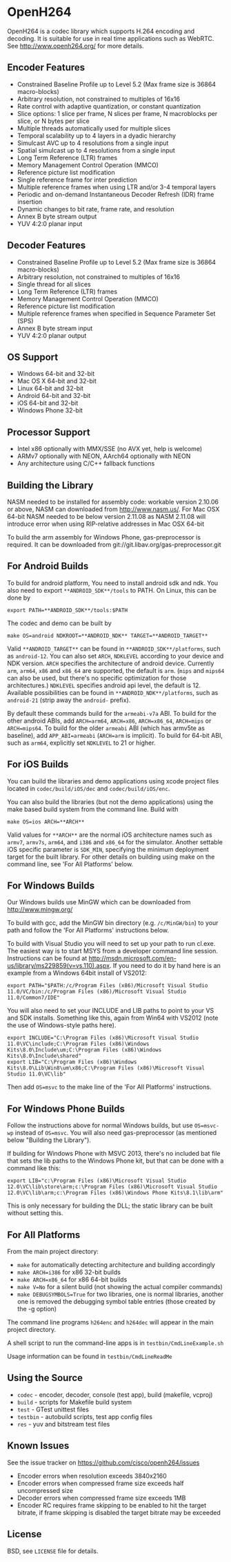 OpenH264
========
OpenH264 is a codec library which supports H.264 encoding and decoding. It is suitable for use in real time applications such as WebRTC. See http://www.openh264.org/ for more details.

Encoder Features
----------------
- Constrained Baseline Profile up to Level 5.2 (Max frame size is 36864 macro-blocks)
- Arbitrary resolution, not constrained to multiples of 16x16
- Rate control with adaptive quantization, or constant quantization
- Slice options: 1 slice per frame, N slices per frame, N macroblocks per slice, or N bytes per slice
- Multiple threads automatically used for multiple slices
- Temporal scalability up to 4 layers in a dyadic hierarchy
- Simulcast AVC up to 4 resolutions from a single input
- Spatial simulcast up to 4 resolutions from a single input
- Long Term Reference (LTR) frames
- Memory Management Control Operation (MMCO)
- Reference picture list modification
- Single reference frame for inter prediction
- Multiple reference frames when using LTR and/or 3-4 temporal layers
- Periodic and on-demand Instantaneous Decoder Refresh (IDR) frame insertion
- Dynamic changes to bit rate, frame rate, and resolution
- Annex B byte stream output
- YUV 4:2:0 planar input

Decoder Features
----------------
- Constrained Baseline Profile up to Level 5.2 (Max frame size is 36864 macro-blocks)
- Arbitrary resolution, not constrained to multiples of 16x16
- Single thread for all slices
- Long Term Reference (LTR) frames
- Memory Management Control Operation (MMCO)
- Reference picture list modification
- Multiple reference frames when specified in Sequence Parameter Set (SPS)
- Annex B byte stream input
- YUV 4:2:0 planar output

OS Support
----------
- Windows 64-bit and 32-bit
- Mac OS X 64-bit and 32-bit
- Linux 64-bit and 32-bit
- Android 64-bit and 32-bit
- iOS 64-bit and 32-bit
- Windows Phone 32-bit

Processor Support
-----------------
- Intel x86 optionally with MMX/SSE (no AVX yet, help is welcome)
- ARMv7 optionally with NEON, AArch64 optionally with NEON
- Any architecture using C/C++ fallback functions

Building the Library
--------------------
NASM needed to be installed for assembly code: workable version 2.10.06 or above, NASM can downloaded from http://www.nasm.us/.
For Mac OSX 64-bit NASM needed to be below version 2.11.08 as NASM 2.11.08 will introduce error when using RIP-relative addresses in Mac OSX 64-bit

To build the arm assembly for Windows Phone, gas-preprocessor is required. It can be downloaded from git://git.libav.org/gas-preprocessor.git

For Android Builds
------------------
To build for android platform, You need to install android sdk and ndk. You also need to export `**ANDROID_SDK**/tools` to PATH. On Linux, this can be done by

    export PATH=**ANDROID_SDK**/tools:$PATH

The codec and demo can be built by

    make OS=android NDKROOT=**ANDROID_NDK** TARGET=**ANDROID_TARGET**

Valid `**ANDROID_TARGET**` can be found in `**ANDROID_SDK**/platforms`, such as `android-12`.
You can also set `ARCH`, `NDKLEVEL` according to your device and NDK version.
`ARCH` specifies the architecture of android device. Currently `arm`, `arm64`, `x86` and `x86_64` are supported, the default is `arm`. (`mips` and `mips64` can also be used, but there's no specific optimization for those architectures.)
`NDKLEVEL` specifies android api level, the default is 12. Available possibilities can be found in `**ANDROID_NDK**/platforms`, such as `android-21` (strip away the `android-` prefix).

By default these commands build for the `armeabi-v7a` ABI. To build for the other android
ABIs, add `ARCH=arm64`, `ARCH=x86`, `ARCH=x86_64`, `ARCH=mips` or `ARCH=mips64`.
To build for the older `armeabi` ABI (which has armv5te as baseline), add `APP_ABI=armeabi` (`ARCH=arm` is implicit).
To build for 64-bit ABI, such as `arm64`, explicitly set `NDKLEVEL` to 21 or higher.

For iOS Builds
--------------
You can build the libraries and demo applications using xcode project files
located in `codec/build/iOS/dec` and `codec/build/iOS/enc`.

You can also build the libraries (but not the demo applications) using the
make based build system from the command line. Build with

    make OS=ios ARCH=**ARCH**

Valid values for `**ARCH**` are the normal iOS architecture names such as
`armv7`, `armv7s`, `arm64`, and `i386` and `x86_64` for the simulator.
Another settable iOS specific parameter
is `SDK_MIN`, specifying the minimum deployment target for the built library.
For other details on building using make on the command line, see
'For All Platforms' below.

For Windows Builds
------------------

Our Windows builds use MinGW which can be downloaded from http://www.mingw.org/

To build with gcc, add the MinGW bin directory (e.g. `/c/MinGW/bin`) to your path and follow the 'For All Platforms' instructions below.

To build with Visual Studio you will need to set up your path to run cl.exe.  The easiest way is to start MSYS from a developer command line session.  Instructions can be found at http://msdn.microsoft.com/en-us/library/ms229859(v=vs.110).aspx.  If you need to do it by hand here is an example from a Windows 64bit install of VS2012:

    export PATH="$PATH:/c/Program Files (x86)/Microsoft Visual Studio 11.0/VC/bin:/c/Program Files (x86)/Microsoft Visual Studio 11.0/Common7/IDE"

You will also need to set your INCLUDE and LIB paths to point to your VS and SDK installs.  Something like this, again from Win64 with VS2012 (note the use of Windows-style paths here).

    export INCLUDE="C:\Program Files (x86)\Microsoft Visual Studio 11.0\VC\include;C:\Program Files (x86)\Windows Kits\8.0\Include\um;C:\Program Files (x86)\Windows Kits\8.0\Include\shared"
    export LIB="C:\Program Files (x86)\Windows Kits\8.0\Lib\Win8\um\x86;C:\Program Files (x86)\Microsoft Visual Studio 11.0\VC\lib"

Then add `OS=msvc` to the make line of the 'For All Platforms' instructions.

For Windows Phone Builds
------------------------

Follow the instructions above for normal Windows builds, but use `OS=msvc-wp`
instead of `OS=msvc`. You will also need gas-preprocessor (as mentioned below
"Building the Library").

If building for Windows Phone with MSVC 2013, there's no included bat file that sets the lib paths to the Windows Phone kit, but that can be done with a command like this:

    export LIB="c:\Program Files (x86)\Microsoft Visual Studio 12.0\VC\lib\store\arm;c:\Program Files (x86)\Microsoft Visual Studio 12.0\VC\lib\arm;c:\Program Files (x86)\Windows Phone Kits\8.1\lib\arm"

This is only necessary for building the DLL; the static library can be built without setting this.

For All Platforms
-------------------
From the main project directory:
- `make` for automatically detecting architecture and building accordingly
- `make ARCH=i386` for x86 32-bit builds
- `make ARCH=x86_64` for x86 64-bit builds
- `make V=No` for a silent build (not showing the actual compiler commands)
- `make DEBUGSYMBOLS=True` for two libraries, one is normal libraries, another one is removed the debugging symbol table entries (those created by the -g option)

The command line programs `h264enc` and `h264dec` will appear in the main project directory.

A shell script to run the command-line apps is in `testbin/CmdLineExample.sh`

Usage information can be found in `testbin/CmdLineReadMe`

Using the Source
----------------
- `codec` - encoder, decoder, console (test app), build (makefile, vcproj)
- `build` - scripts for Makefile build system
- `test` - GTest unittest files
- `testbin` - autobuild scripts, test app config files
- `res` - yuv and bitstream test files

Known Issues
------------
See the issue tracker on https://github.com/cisco/openh264/issues
- Encoder errors when resolution exceeds 3840x2160
- Encoder errors when compressed frame size exceeds half uncompressed size
- Decoder errors when compressed frame size exceeds 1MB
- Encoder RC requires frame skipping to be enabled to hit the target bitrate,
  if frame skipping is disabled the target bitrate may be exceeded

License
-------
BSD, see `LICENSE` file for details.
